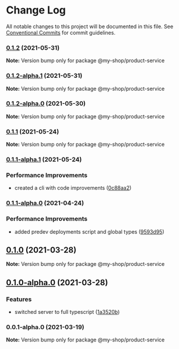 # Change Log

All notable changes to this project will be documented in this file.
See [Conventional Commits](https://conventionalcommits.org) for commit guidelines.

### [0.1.2](https://github.com/anass-nadir/my-shop/compare/@my-shop/product-service@0.1.1...@my-shop/product-service@0.1.2) (2021-05-31)

**Note:** Version bump only for package @my-shop/product-service

### [0.1.2-alpha.1](https://github.com/anass-nadir/my-shop/compare/@my-shop/product-service@0.1.2-alpha.0...@my-shop/product-service@0.1.2-alpha.1) (2021-05-31)

**Note:** Version bump only for package @my-shop/product-service

### [0.1.2-alpha.0](https://github.com/anass-nadir/my-shop/compare/@my-shop/product-service@0.1.1...@my-shop/product-service@0.1.2-alpha.0) (2021-05-30)

**Note:** Version bump only for package @my-shop/product-service

### [0.1.1](https://github.com/anass-nadir/my-shop/compare/@my-shop/product-service@0.1.1-alpha.1...@my-shop/product-service@0.1.1) (2021-05-24)

**Note:** Version bump only for package @my-shop/product-service

### [0.1.1-alpha.1](https://github.com/anass-nadir/my-shop/compare/@my-shop/product-service@0.1.1-alpha.0...@my-shop/product-service@0.1.1-alpha.1) (2021-05-24)

### Performance Improvements

- created a cli with code improvements ([0c88aa2](https://github.com/anass-nadir/my-shop/commit/0c88aa2f24bf45aba2a8d6d1c81df874bf1b499d))

### [0.1.1-alpha.0](https://github.com/anass-nadir/my-shop/compare/@my-shop/product-service@0.1.0-alpha.0...@my-shop/product-service@0.1.1-alpha.0) (2021-04-24)

### Performance Improvements

- added predev deployments script and global types ([9593d95](https://github.com/anass-nadir/my-shop/commit/9593d950c5e950ef5a3fa4263e75e91b9ffea44e))

## [0.1.0](https://github.com/anass-nadir/my-shop/compare/@my-shop/product-service@0.1.0-alpha.0...@my-shop/product-service@0.1.0) (2021-03-28)

**Note:** Version bump only for package @my-shop/product-service

## [0.1.0-alpha.0](https://github.com/anass-nadir/my-shop/compare/@my-shop/product-service@0.0.1-alpha.0...@my-shop/product-service@0.1.0-alpha.0) (2021-03-28)

### Features

- switched server to full typescript ([1a3520b](https://github.com/anass-nadir/my-shop/commit/1a3520b1cfb08d6c6031e22418a7ab35f9927b09))

### 0.0.1-alpha.0 (2021-03-19)

**Note:** Version bump only for package @my-shop/product-service
